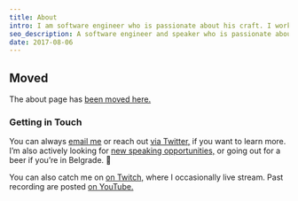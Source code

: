 ```yaml
---
title: About
intro: I am software engineer who is passionate about his craft. I work a lot with JavaScript and the surrounding ecosystem.
seo_description: A software engineer and speaker who is passionate about his craft. Working with React, GraphQL and chatbots.
date: 2017-08-06
---
```


## Moved

The about page has [been moved here.](/)

### Getting in Touch

You can always <a href="mailto:filipdanic7@gmail.com">email me</a> or reach out <a href="https://twitter.com/DanicFilip" target="_blank">via Twitter,</a> if you want to learn more. I’m also actively looking for <a href="/speaking">new speaking opportunities,</a> or going out for a beer if you’re in Belgrade. 🍻

You can also catch me on <a href="https://www.twitch.tv/filipdanic" target="_blank">on Twitch,</a> where I occasionally live stream. Past recording are posted <a href="https://www.youtube.com/channel/UClctBvKpOUts0_B_kvooo_w" target="_blank">on YouTube.</a>
